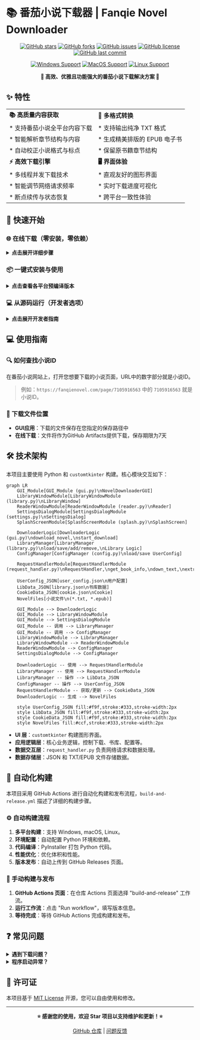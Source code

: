 # 📚 番茄小说下载器 | Fanqie Novel Downloader

<div align="center">

[![GitHub stars](https://img.shields.io/github/stars/POf-L/Fanqie-Tomato-Downloader?style=flat-square&logo=github)](https://github.com/POf-L/Fanqie-Tomato-Downloader/stargazers)
[![GitHub forks](https://img.shields.io/github/forks/POf-L/Fanqie-Tomato-Downloader?style=flat-square&logo=github)](https://github.com/POf-L/Fanqie-Tomato-Downloader/network/members)
[![GitHub issues](https://img.shields.io/github/issues/POf-L/Fanqie-Tomato-Downloader?style=flat-square&logo=github)](https://github.com/POf-L/Fanqie-Tomato-Downloader/issues)
[![GitHub license](https://img.shields.io/github/license/POf-L/Fanqie-Tomato-Downloader?style=flat-square)](LICENSE)
[![GitHub last commit](https://img.shields.io/github/last-commit/POf-L/Fanqie-Tomato-Downloader?style=flat-square)](https://github.com/POf-L/Fanqie-Tomato-Downloader/commits/main)

[![Windows Support](https://img.shields.io/badge/Windows-0078D6?style=flat-square&logo=windows&logoColor=white)](https://github.com/POf-L/Fanqie-Tomato-Downloader/releases)
[![MacOS Support](https://img.shields.io/badge/MacOS-000000?style=flat-square&logo=apple&logoColor=white)](https://github.com/POf-L/Fanqie-Tomato-Downloader/releases)
[![Linux Support](https://img.shields.io/badge/Linux-FCC624?style=flat-square&logo=linux&logoColor=black)](https://github.com/POf-L/Fanqie-Tomato-Downloader/releases)

**🌟 高效、优雅且功能强大的番茄小说下载解决方案 🌟**

</div>

## ✨ 特性

|  |  |
|---|---|
| **📚 高质量内容获取** | **🔄 多格式转换** |
| * 支持番茄小说全平台内容下载  | * 支持输出纯净 TXT 格式 |
| * 智能解析章节结构与内容 | * 生成精美排版的 EPUB 电子书 |
| * 自动校正小说格式与标点 | * 保留原书籍章节结构 |
| **⚡ 高效下载引擎** | **🖥️ 界面体验** |
| * 多线程并发下载技术 | * 直观友好的图形界面 |
| * 智能调节网络请求频率 | * 实时下载进度可视化 |
| * 断点续传与状态恢复 | * 跨平台一致性体验 |

## 🚀 快速开始

### 🌐 在线下载（零安装，零依赖）

<details>
<summary><b>点击展开详细步骤</b></summary>

利用GitHub Actions的强大功能，无需在本地安装任何软件即可下载小说：

1. 在GitHub仓库页面，点击 **"Actions"** 选项卡
2. 左侧选择 **"在线下载小说"** 工作流
3. 点击 **"Run workflow"** 按钮
4. 填写以下信息：
   - **小说ID**：从番茄小说网址中获取（例如：`https://fanqienovel.com/page/7105916563` 中的 `7105916563`）
   - **下载线程数**：默认为5，可选1-10
   - **输出格式**：选择txt或epub
5. 点击 **"Run workflow"** 开始下载
6. 下载完成后，点击运行记录中的 **"Summary"** 标签
7. 在 **"Artifacts"** 部分找到并下载小说文件（保存期限为7天）

</details>

### 📦 一键式安装与使用

<details>
<summary><b>点击查看各平台预编译版本</b></summary>

从 [📥 官方发布页](https://github.com/POf-L/Fanqie-Tomato-Downloader/releases) 下载适合您系统的预编译版本：

| 平台 | 下载链接 | 说明 |
|------|---------|------|
| Windows | [`Fanqie-Novel-Downloader-Windows.zip`](https://github.com/POf-L/Fanqie-Tomato-Downloader/releases) | 解压后双击运行 `番茄小说下载器.exe` |
| MacOS | [`Fanqie-Novel-Downloader-MacOS.zip`](https://github.com/POf-L/Fanqie-Tomato-Downloader/releases) | 解压后运行 `番茄小说下载器` 应用 |
| Linux | [`Fanqie-Novel-Downloader-Linux.zip`](https://github.com/POf-L/Fanqie-Tomato-Downloader/releases) | 解压后运行 `番茄小说下载器` 可执行文件 |

</details>

### 💻 从源码运行（开发者选项）

<details>
<summary><b>点击展开开发者指南</b></summary>

```bash
# 1. 克隆代码仓库
git clone https://github.com/POf-L/Fanqie-Tomato-Downloader.git
cd Fanqie-Tomato-Downloader

# 2. 安装依赖库
pip install -r requirements.txt

# 3. 启动应用
python gui.py
```

</details>

## 💻 使用指南

### 🔍 如何查找小说ID

在番茄小说网站上，打开您想要下载的小说页面，URL中的数字部分就是小说ID。

> 例如：`https://fanqienovel.com/page/7105916563` 中的 `7105916563` 就是小说ID。

### 📂 下载文件位置

- **GUI应用**：下载的文件保存在您指定的保存路径中
- **在线下载**：文件将作为GitHub Artifacts提供下载，保存期限为7天

## 🛠️ 技术架构

本项目主要使用 Python 和 `customtkinter` 构建。核心模块交互如下：

```mermaid
graph LR
    GUI_Module[GUI_Module (gui.py)\nNovelDownloaderGUI]
    LibraryWindowModule[LibraryWindowModule (library.py)\nLibraryWindow]
    ReaderWindowModule[ReaderWindowModule (reader.py)\nReader]
    SettingsDialogModule[SettingsDialogModule (settings.py)\nSettingsDialog]
    SplashScreenModule[SplashScreenModule (splash.py)\nSplashScreen]

    DownloaderLogic[DownloaderLogic (gui.py)\ndownload_novel,\nstart_download]
    LibraryManager[LibraryManager (library.py)\nload/save/add/remove,\nLibrary Logic]
    ConfigManager[ConfigManager (config.py)\nload/save UserConfig]

    RequestHandlerModule[RequestHandlerModule (request_handler.py)\nRequestHandler,\nget_book_info,\ndown_text,\nextract_chapters]

    UserConfig_JSON[user_config.json\n用户配置]
    LibData_JSON[library.json\n书库数据]
    CookieData_JSON[cookie.json\nCookie]
    NovelFiles[小说文件\n(*.txt, *.epub)]

    GUI_Module --> DownloaderLogic
    GUI_Module --> LibraryWindowModule
    GUI_Module --> SettingsDialogModule
    GUI_Module -- 调用 --> LibraryManager
    GUI_Module -- 调用 --> ConfigManager
    LibraryWindowModule --> LibraryManager
    LibraryWindowModule --> ReaderWindowModule
    ReaderWindowModule --> ConfigManager
    SettingsDialogModule --> ConfigManager

    DownloaderLogic -- 使用 --> RequestHandlerModule
    LibraryManager -- 使用 --> RequestHandlerModule
    LibraryManager -- 操作 --> LibData_JSON
    ConfigManager -- 操作 --> UserConfig_JSON
    RequestHandlerModule -- 获取/更新 --> CookieData_JSON
    DownloaderLogic -- 生成 --> NovelFiles

    style UserConfig_JSON fill:#f9f,stroke:#333,stroke-width:2px
    style LibData_JSON fill:#f9f,stroke:#333,stroke-width:2px
    style CookieData_JSON fill:#f9f,stroke:#333,stroke-width:2px
    style NovelFiles fill:#ccf,stroke:#333,stroke-width:2px
```

*   **UI 层**：`customtkinter` 构建图形界面。
*   **应用逻辑层**：核心业务逻辑，控制下载、书库、配置等。
*   **数据交互层**：`request_handler.py` 负责网络请求和数据处理。
*   **数据存储层**：JSON 和 TXT/EPUB 文件存储数据。

## 🔄 自动化构建

本项目采用 GitHub Actions 进行自动化构建和发布流程，`build-and-release.yml` 描述了详细的构建步骤。

### ⚙️ 自动构建流程

1.  **多平台构建**：支持 Windows, macOS, Linux。
2.  **环境配置**：自动配置 Python 环境和依赖。
3.  **代码编译**：PyInstaller 打包 Python 代码。
4.  **性能优化**：优化体积和性能。
5.  **版本发布**：自动上传到 GitHub Releases 页面。

### 🚀 手动构建与发布

1.  **GitHub Actions 页面**：在仓库 Actions 页面选择 "build-and-release" 工作流。
2.  **运行工作流**：点击 "Run workflow"，填写版本信息。
3.  **等待完成**：等待 GitHub Actions 完成构建和发布。

## ❓ 常见问题

<details>
<summary><b>遇到下载问题？</b></summary>

-   **检查网络**：确保网络连接正常。
-   **线程调整**：尝试在设置中调整下载线程数。
-   **Cookie**：检查或清除 `cookie.json` 文件，重新获取 Cookie。
-   **API 限制**：部分小说可能存在下载限制，请更换其他源或稍后重试。

</details>

<details>
<summary><b>程序启动异常？</b></summary>

-   **版本兼容**：确认下载版本与操作系统匹配。
-   **依赖安装**：源码运行请检查 `requirements.txt` 依赖是否安装完整。
-   **系统环境**：确保系统满足运行最低配置要求。
-   **文件完整性**：尝试重新下载发布版本，避免文件损坏。

</details>

## 📜 许可证

本项目基于 [MIT License](LICENSE) 开源，您可以自由使用和修改。

---

<div align="center">

**⭐ 感谢您的使用，欢迎 Star 项目以支持维护和更新！⭐** 

[GitHub 仓库](https://github.com/POf-L/Fanqie-Tomato-Downloader) | [问题反馈](https://github.com/POf-L/Fanqie-Tomato-Downloader/issues)

</p>
